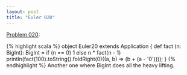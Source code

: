 ```yaml
---
layout: post
title: "Euler 020"
---
```


[Problem 020]\:

{% highlight scala %}
object Euler20 extends Application {
  def fact (n: BigInt): BigInt = if (n == 0) 1 else n * fact(n - 1)
  println(fact(100).toString().foldRight(0)((a, b) => (b + (a - '0'))));
}
{% endhighlight %}
Another one where BigInt does all the heavy lifting.



[Problem 020]: http://projecteuler.net/index.php?section=problems&id=20
